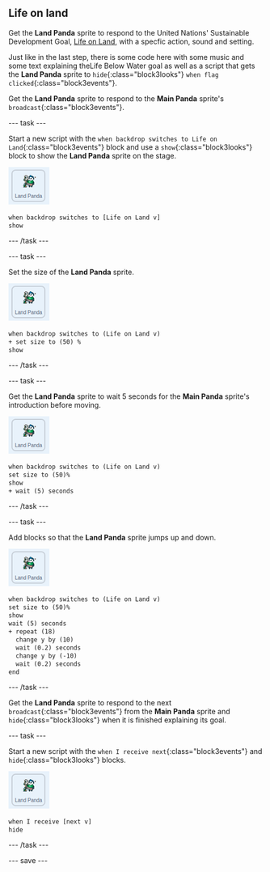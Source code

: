 ## Life on land

Get the **Land Panda** sprite to respond to the United Nations' Sustainable Development Goal, [Life on Land](https://www.undp.org/content/undp/en/home/sustainable-development-goals/goal-15-life-on-land.html), with a specfic action, sound and setting.

Just like in the last step, there is some code here with some music and some text explaining theLife Below Water goal as well as a script that gets the **Land Panda** sprite to `hide`{:class="block3looks"} `when flag clicked`{:class="block3events"}.

Get the **Land Panda** sprite to respond to the **Main Panda** sprite's `broadcast`{:class="block3events"}.

--- task ---

Start a new script with the `when backdrop switches to Life on Land`{:class="block3events"} block and use a `show`{:class="block3looks"} block to show the **Land Panda** sprite on the stage.

![image of the Land Panda sprite](images/landpanda-sprite.png)

```blocks3
when backdrop switches to [Life on Land v]
show
```

--- /task ---

--- task ---

Set the size of the **Land Panda** sprite.

![image of the Land Panda sprite](images/landpanda-sprite.png)

```blocks3
when backdrop switches to (Life on Land v)
+ set size to (50) %
show
```

--- /task ---

--- task ---

Get the **Land Panda** sprite to wait 5 seconds for the **Main Panda** sprite's introduction before moving.

![image of the Land Panda sprite](images/landpanda-sprite.png)

```blocks3
when backdrop switches to (Life on Land v)
set size to (50)%
show
+ wait (5) seconds
```
--- /task ---

--- task ---

Add blocks so that the **Land Panda** sprite jumps up and down.

![image of the Land Panda sprite](images/landpanda-sprite.png)

```blocks3
when backdrop switches to (Life on Land v)
set size to (50)%
show
wait (5) seconds
+ repeat (18)
  change y by (10)
  wait (0.2) seconds
  change y by (-10)
  wait (0.2) seconds
end
```

--- /task ---

Get the **Land Panda** sprite to respond to the next `broadcast`{:class="block3events"} from the **Main Panda** sprite and `hide`{:class="block3looks"} when it is finished explaining its goal.

--- task ---

Start a new script with the `when I receive next`{:class="block3events"} and `hide`{:class="block3looks"} blocks.

![image of the Land Panda sprite](images/landpanda-sprite.png)

```blocks3
when I receive [next v]
hide
```

--- /task ---

--- save ---
